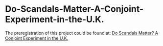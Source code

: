 # Do-Scandals-Matter-A-Conjoint-Experiment-in-the-U.K.

The preregistration of this project could be found at: [Do Scandals Matter? A Conjoint Experiment in the U.K.](http://egap.org/registration/2950)
